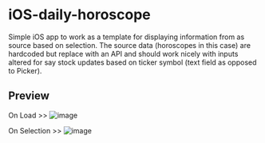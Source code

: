 # iOS-daily-horoscope
Simple iOS app to work as a template for displaying information from as source based on selection.  The source data (horoscopes in this case) are hardcoded but replace with an API and should work nicely with inputs altered for say stock updates based on ticker symbol (text field as opposed to Picker).

## Preview

On Load >> 
![image](https://github.com/user-attachments/assets/95cdbf73-b9ab-4bf0-b043-a753e8ec77a0)

On Selection >>
![image](https://github.com/user-attachments/assets/446ce530-0816-43ba-95dc-6ae1a7dc3eaa)
